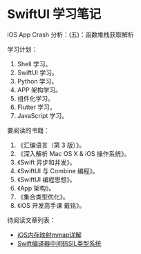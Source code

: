 # SwiftUI 学习笔记

iOS App Crash 分析：(五)：函数堆栈获取解析

学习计划：

1. Shell 学习。
2. SwiftUI 学习。
3. Python 学习。
4. APP 架构学习。
5. 组件化学习。
6. Flutter 学习。
7. JavaScript 学习。

要阅读的书籍：

1. 《汇编语言（第 3 版）》。
2. 《深入解析 Mac OS X & iOS 操作系统》。
3. 《Swift 异步和并发》。
4. 《SwiftUI 与 Combine 编程》。
5. 《SwiftUI 编程思想》。
6. 《App 架构》。
7. 《集合类型优化》。
9. 《iOS 开发高手课 戴铭》。

待阅读文章列表：

+ [iOS内存映射mmap详解](https://www.jianshu.com/p/13f254cf58a7)
+ [Swift编译器中间码SIL类型系统](https://www.jianshu.com/p/fb6923e3a7be)
